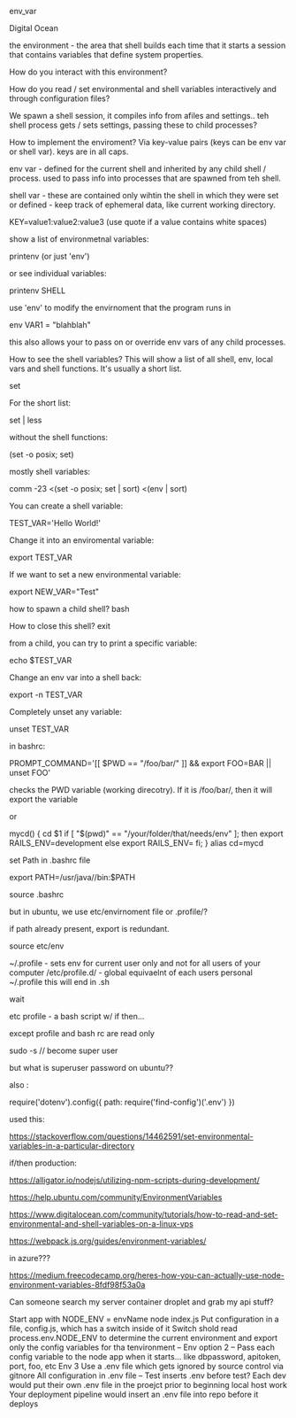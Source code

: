 env_var

Digital Ocean

the environment - the area that shell builds each time that it starts a session that contains variables that define system properties.

How do you interact with this environment?

How do you read / set environmental and shell variables interactively and through configuration files?

We spawn a shell session, it compiles info from afiles and settings.. teh shell process gets / sets settings, passing these to child processes?

How to implement the enviroment? Via key-value pairs (keys can be env var or shell var). keys are in all caps.

env var - defined for the current shell and inherited by any child shell / process. used to pass info into processes that are spawned from teh shell.

shell var - these are contained only wihtin the shell in which they were set or defined - keep track of ephemeral data, like current working directory.

KEY=value1:value2:value3 (use quote if a value contains white spaces)

show a list of environmetnal variables:

printenv (or just 'env')

or see individual variables:

printenv SHELL

use 'env' to modify the envirnoment that the program runs in

env VAR1 = "blahblah"

this also allows your to pass on or override env vars of any child processes.

How to see the shell variables? This will show a list of all shell, env, local vars and shell functions. It's usually a short list.

set

For the short list:

set | less

without the shell functions:

(set -o posix; set)

mostly shell variables:

comm -23 <(set -o posix; set | sort) <(env | sort)

You can create a shell variable:

TEST_VAR='Hello World!'

Change it into an enviromental variable:

export TEST_VAR

If we want to set a new environmental variable:

export NEW_VAR="Test"

how to spawn a child shell? bash

How to close this shell? exit

from a child, you can try to print a specific variable:

echo \$TEST_VAR

Change an env var into a shell back:

export -n TEST_VAR

Completely unset any variable:

unset TEST_VAR

in bashrc:

PROMPT_COMMAND='[[ $PWD == "/foo/bar/" ]] && export FOO=BAR || unset FOO'

checks the PWD variable (working direcotry). If it is /foo/bar/, then it will export the variable

or

mycd()
{
cd $1
    if [ "$(pwd)" == "/your/folder/that/needs/env" ]; then
export RAILS_ENV=development
else
export RAILS_ENV=
fi;
}
alias cd=mycd

set Path in .bashrc file

export PATH=/usr/java/<JDK Directory>/bin:\$PATH

source .bashrc

but in ubuntu, we use etc/envirnoment file or .profile/?

if path already present, export is redundant.

source etc/env

~/.profile - sets env for current user only and not for all users of your computer
/etc/profile.d/ - global equivaelnt of each users personal ~/.profile
this will end in .sh

wait

etc
profile - a bash script w/ if then...

except profile and bash rc are read only

sudo -s // become super user

but what is superuser password on ubuntu??

also :

require('dotenv').config({ path: require('find-config')('.env') })

used this:

https://stackoverflow.com/questions/14462591/set-environmental-variables-in-a-particular-directory

if/then production:

https://alligator.io/nodejs/utilizing-npm-scripts-during-development/

https://help.ubuntu.com/community/EnvironmentVariables

https://www.digitalocean.com/community/tutorials/how-to-read-and-set-environmental-and-shell-variables-on-a-linux-vps

https://webpack.js.org/guides/environment-variables/

in azure???

https://medium.freecodecamp.org/heres-how-you-can-actually-use-node-environment-variables-8fdf98f53a0a

Can someone search my server container droplet and grab my api stuff?


Start app with NODE_ENV = envName node index.js
Put configuration in a file, config.js, which has a switch inside of it
Switch shold read process.env.NODE_ENV to determine the current environment and export only the config variables for tha tenvironment – 
Env option 2 – 
Pass each config variable to the node app when it starts… like dbpassword, apitoken, port, foo, etc
Env 3
Use a .env file which gets ignored by source control via gitnore
All configuration in .env file – 
Test inserts .env before test? 
Each dev would put their own .env file in the proejct prior to beginning local host work
Your deployment pipeline would insert an .env file into repo before it deploys